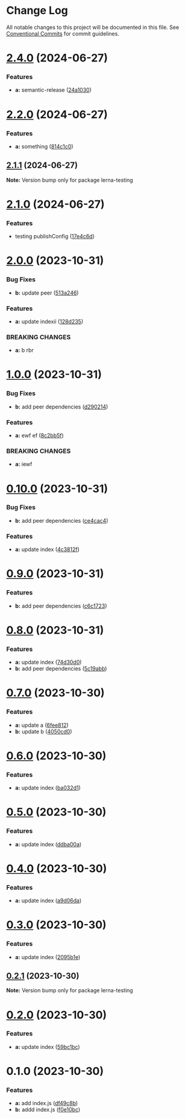 # Change Log

All notable changes to this project will be documented in this file.
See [Conventional Commits](https://conventionalcommits.org) for commit guidelines.

# [2.4.0](https://github.com/geekact/lerna-testing/compare/v2.3.0...v2.4.0) (2024-06-27)


### Features

* **a:** semantic-release ([24a1030](https://github.com/geekact/lerna-testing/commit/24a1030acca2cd762582ae202e9eaec7f4288c18))





# [2.2.0](https://github.com/geekact/lerna-testing/compare/v2.1.1...v2.2.0) (2024-06-27)


### Features

* **a:** something ([814c1c0](https://github.com/geekact/lerna-testing/commit/814c1c01aab6c06cbee5cf75fec724f32ca90392))





## [2.1.1](https://github.com/geekact/lerna-testing/compare/v2.1.0...v2.1.1) (2024-06-27)

**Note:** Version bump only for package lerna-testing





# [2.1.0](https://github.com/geekact/lerna-testing/compare/v2.0.0...v2.1.0) (2024-06-27)


### Features

* testing publishConfig ([17e4c6d](https://github.com/geekact/lerna-testing/commit/17e4c6dcc6e809c780822a8e23185ca9a8b4a602))





# [2.0.0](https://github.com/geekact/lerna-testing/compare/v1.0.0...v2.0.0) (2023-10-31)


### Bug Fixes

* **b:** update peer ([513a246](https://github.com/geekact/lerna-testing/commit/513a246ccfbf015a047fd817cdebab978d0e3841))


### Features

* **a:** update indexii ([128d235](https://github.com/geekact/lerna-testing/commit/128d235db01ccde50f6f44687ed838a170f22f2f))


### BREAKING CHANGES

* **a:** b rbr





# [1.0.0](https://github.com/geekact/lerna-testing/compare/v0.10.0...v1.0.0) (2023-10-31)


### Bug Fixes

* **b:** add peer dependencies ([d290214](https://github.com/geekact/lerna-testing/commit/d290214510126cfad0526f1a88ec41a78008ec85))


### Features

* **a:** ewf ef ([8c2bb5f](https://github.com/geekact/lerna-testing/commit/8c2bb5fc9e8693f79b53eb913e21b04e68ce72ee))


### BREAKING CHANGES

* **a:** iewf





# [0.10.0](https://github.com/geekact/lerna-testing/compare/v0.9.0...v0.10.0) (2023-10-31)


### Bug Fixes

* **b:** add peer dependencies ([ce4cac4](https://github.com/geekact/lerna-testing/commit/ce4cac42f8a9ffed4bb811d5c26f6c5a6bf2921a))


### Features

* **a:** update index ([4c3812f](https://github.com/geekact/lerna-testing/commit/4c3812fe50f381fcdfc3c0528d11a731e012c2dd))





# [0.9.0](https://github.com/geekact/lerna-testing/compare/v0.8.0...v0.9.0) (2023-10-31)


### Features

* **b:** add peer dependencies ([c6c1723](https://github.com/geekact/lerna-testing/commit/c6c1723c362e32cac02ea63cbaa2c0940e2b22d5))





# [0.8.0](https://github.com/geekact/lerna-testing/compare/v0.7.0...v0.8.0) (2023-10-31)


### Features

* **a:** update index ([74d30d0](https://github.com/geekact/lerna-testing/commit/74d30d00463fa3f648e95ee4d190e162bf66bd20))
* **b:** add peer dependencies ([5c19abb](https://github.com/geekact/lerna-testing/commit/5c19abb33a0ee674fdfa05893ffae738cf1eae44))





# [0.7.0](https://github.com/geekact/lerna-testing/compare/v0.6.0...v0.7.0) (2023-10-30)


### Features

* **a:** update a ([6fee812](https://github.com/geekact/lerna-testing/commit/6fee81266bd9ccf43dcce00e72cae01b44afef8d))
* **b:** update b ([4050cd0](https://github.com/geekact/lerna-testing/commit/4050cd00f9addeb67c88b83f3d0cef4ae8732f39))





# [0.6.0](https://github.com/geekact/lerna-testing/compare/v0.5.0...v0.6.0) (2023-10-30)


### Features

* **a:** update index ([ba032d1](https://github.com/geekact/lerna-testing/commit/ba032d1e425120be031b238ab982e468dab6de91))





# [0.5.0](https://github.com/geekact/lerna-testing/compare/v0.4.0...v0.5.0) (2023-10-30)


### Features

* **a:** update index ([ddba00a](https://github.com/geekact/lerna-testing/commit/ddba00a6db26c6c3195bb64bb860598cc30e84c8))





# [0.4.0](https://github.com/geekact/lerna-testing/compare/v0.3.0...v0.4.0) (2023-10-30)


### Features

* **a:** update index ([a9d06da](https://github.com/geekact/lerna-testing/commit/a9d06da41c54bb2cc607c3863dc9dc2d4b7dc37b))





# [0.3.0](https://github.com/geekact/lerna-testing/compare/v0.2.1...v0.3.0) (2023-10-30)


### Features

* **a:** update index ([2095b1e](https://github.com/geekact/lerna-testing/commit/2095b1e9fe7c574d5fc23d3f55144f5f1959fee6))





## [0.2.1](https://github.com/geekact/lerna-testing/compare/v0.2.0...v0.2.1) (2023-10-30)

**Note:** Version bump only for package lerna-testing





# [0.2.0](https://github.com/geekact/lerna-testing/compare/v0.1.0...v0.2.0) (2023-10-30)


### Features

* **a:** update index ([59bc1bc](https://github.com/geekact/lerna-testing/commit/59bc1bc48d19182dc85acd3899ae6e3b5506197a))





# 0.1.0 (2023-10-30)


### Features

* **a:** add index.js ([df49c8b](https://github.com/geekact/lerna-testing/commit/df49c8bcbd28ba960e06089bf5fa1de8433de443))
* **b:** addd index.js ([f0e10bc](https://github.com/geekact/lerna-testing/commit/f0e10bccfefe41d5de5718515dbbc029612b8f53))

